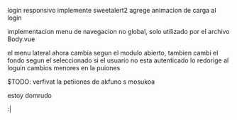 login responsivo
implemente sweetalert2
agrege animacion de carga al login

implementacion menu de navegacion no global, solo utilizado por el archivo Body.vue

el menu lateral ahora cambia segun el modulo abierto, tambien cambi el fondo segun el seleccionado
si el usuario no esta autenticado lo redorige al loguin
cambios menores en la puiones

$TODO: verfivat la petiiones de  akfuno s mosukoa


estoy domrudo

:|
